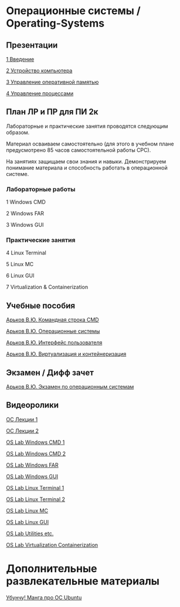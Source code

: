# Операционные системы / Operating-Systems

## Презентации
[1 Введение](https://github.com/Valentin-Arkov/Operating-Systems/blob/main/OS_01_Intro.pdf)

[2 Устройство компьютера](https://github.com/Valentin-Arkov/Operating-Systems/blob/main/OS_02_Сomputer.pdf)

[3 Управление оперативной памятью](https://github.com/Valentin-Arkov/Operating-Systems/blob/main/OS_03_Memory.pdf)

[4 Управление процессами](https://github.com/Valentin-Arkov/Operating-Systems/blob/main/OS_04_Processes.pdf)


## План ЛР и ПР для ПИ 2к

Лабораторные и практические занятия проводятся следующим образом.

Материал осваиваем самостоятельно (для этого в учебном плане предусмотрено 85 часов самостоятельной работы СРС).

На занятиях защищаем свои знания и навыки. Демонстрируем понимание материала и способность работать в операционной системе.

### Лабораторные работы

1 Windows CMD

2 Windows FAR 

3 Windows GUI

### Практические занятия

4 Linux Terminal

5 Linux MC

6 Linux GUI

7 Virtualization & Containerization

## Учебные пособия

[Арьков В.Ю. Командная строка CMD](https://ridero.ru/books/komandnaya_stroka_cmd/)

[Арьков В.Ю. Операционные системы](https://ridero.ru/books/operacionnye_sistemy/)

[Арьков В.Ю. Интерфейс пользователя](https://ridero.ru/books/interfeis_polzovatelya/)

[Арьков В.Ю. Виртуализация и контейнеризация](https://ridero.ru/books/virtualizaciya_i_konteinerizaciya/)

## Экзамен / Дифф зачет

[Арьков В.Ю. Экзамен по операционным системам](https://ridero.ru/books/ekzamen_po_operacionnym_sistemam/)

## Видеоролики

[ОС Лекции 1](https://www.youtube.com/playlist?list=PLgkPUa9zaIkKmM8nnN9h2m_I_mZFHZpBC)

[ОС Лекции 2](https://www.youtube.com/playlist?list=PLgkPUa9zaIkJPPwKXrq3TA6l4IMkO3K8k)

[OS Lab Windows CMD 1](https://www.youtube.com/playlist?list=PLgkPUa9zaIkIYiKc0zZ2R9aYd2Gf07Cr-)

[OS Lab Windows CMD 2](https://www.youtube.com/playlist?list=PLgkPUa9zaIkI-vopKsGaICdxXfMrmELlp)

[OS Lab Windows FAR](https://www.youtube.com/playlist?list=PLgkPUa9zaIkIFkmjNgn9VP67vmVGZK63s)

[OS Lab Windows GUI](https://www.youtube.com/playlist?list=PLgkPUa9zaIkI0pKtjfkbIpRDeEWtg78MY)

[OS Lab Linux Terminal 1](https://www.youtube.com/playlist?list=PLgkPUa9zaIkLht4lDPfUFI7APQnNdABG9)

[OS Lab Linux Terminal 2](https://www.youtube.com/playlist?list=PLgkPUa9zaIkI4xlIZFvfkCOmcYOAx1cEx)

[OS Lab Linux MC](https://www.youtube.com/playlist?list=PLgkPUa9zaIkIup10xKVKBqzBtz7TVmR32)

[OS Lab Linux GUI](https://www.youtube.com/playlist?list=PLgkPUa9zaIkKlyFJzQrQ-v5WnVkijn1uK)

[OS Lab Utilities etc.](https://www.youtube.com/playlist?list=PLgkPUa9zaIkKluaVLStsptpP82deKZ1JH)

[OS Lab Virtualization Containerization](https://www.youtube.com/playlist?list=PLgkPUa9zaIkKpT1eXBawRBLGJcJjeJ-D8)

# Дополнительные развлекательные материалы

[Убунчу! Манга про ОС Ubuntu](https://habr.com/ru/articles/57973/)
